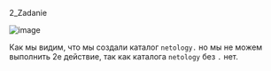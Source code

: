 2_Zadanie

![image](https://github.com/stensil4rt/netology/assets/62753044/59257933-7cd9-48a2-ac60-9ed867f731f7)

Как мы видим, что мы создали каталог ``netology.`` но мы не можем выполнить 2е действие, так как каталога ``netology`` без ``.`` нет.

